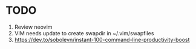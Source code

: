 # TODO
1. Review neovim
2. VIM needs update to create swapdir in ~/.vim/swapfiles
3. https://dev.to/sobolevn/instant-100-command-line-productivity-boost
